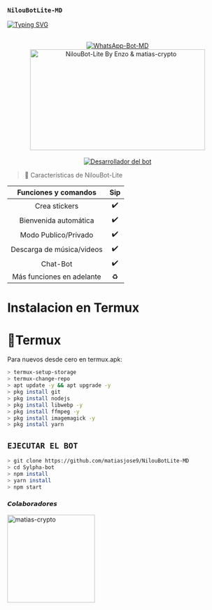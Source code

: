 ### `NilouBotLite-MD`

[![Typing SVG](https://readme-typing-svg.demolab.com?font=Fira+Code&pause=1000&color=0000FF&width=435&lines=Bienvenido+al+Bot+de+WhatsApp+Multidevice;Gracias+por+preferir+NilouBotLite-MD)](https://git.io/typing-svg)

</div>
<br>
<div align="center">
<a href="https://tinyurl.com/Sylpha">
  <img title="WhatsApp-Bot-MD" src="https://img.shields.io/badge/-WHATSAPP--BOT--MD-green?colorA=%23ff0000&colorB=%23017e40&style=for-the-badge">
</a>
<br>
<img src="https://i.pinimg.com/736x/53/53/f0/5353f0f80c3ae6705911d2e966195566.jpg" alt="NilouBot-Lite By Enzo & matias-crypto" width="400" height="230">
</div>
<br>
<div align="center">
  <a href="https://github.com/matiasjose9">
    <img title="Desarrollador del bot" src="https://img.shields.io/badge/Autor-AleXD0009-orange?style=for-the-badge&logo=github">
  </a>
</div>

> 📖 Características de NilouBot-Lite 

|  Funciones y comandos  |                                           Sip |
| :---------------------------------------------: | :-----------: |
| Crea stickers|✔️|
| Bienvenida automática|✔️|
| Modo Publico/Privado|✔️|
| Descarga de música/videos|✔️|
| Chat-Bot|✔️|
| Más funciones en adelante|♻️|

# Instalacion en Termux

# 📲Termux
Para nuevos desde cero en termux.apk:
```bash
> termux-setup-storage
> termux-change-repo
> apt update -y && apt upgrade -y
> pkg install git
> pkg install nodejs
> pkg install libwebp -y
> pkg install ffmpeg -y
> pkg install imagemagick -y
> pkg install yarn

```
## `EJECUTAR EL BOT`
```bash
> git clone https://github.com/matiasjose9/NilouBotLite-MD
> cd Sylpha-bot 
> npm install 
> yarn install 
> npm start
```
### `𝘾𝙤𝙡𝙖𝙗𝙤𝙧𝙖𝙙𝙤𝙧𝙚𝙨`
<a href="https://github.com/matias-crypto"><img src="https://telegra.ph/file/79b4b4c78279caf927fd7.jpg" width="200" height="200" alt="matias-crypto"/></a>




